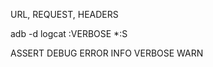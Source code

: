 URL, REQUEST, HEADERS

adb -d logcat <package-name>:VERBOSE *:S

ASSERT
DEBUG
ERROR
INFO
VERBOSE
WARN